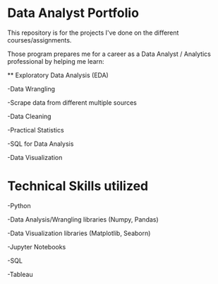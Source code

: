 # Data Analyst Portfolio
This repository is for the projects I've done on the different courses/assignments.

Those program prepares me for a career as a Data Analyst / Analytics professional by helping me learn:

 ** Exploratory Data Analysis (EDA)  

  -Data Wrangling
  
  -Scrape data from different multiple sources

  -Data Cleaning

  -Practical Statistics

  -SQL for Data Analysis

  -Data Visualization 

# Technical Skills utilized

  -Python

  -Data Analysis/Wrangling libraries (Numpy, Pandas)

  -Data Visualization libraries (Matplotlib, Seaborn)

  -Jupyter Notebooks

  -SQL
  
  -Tableau
